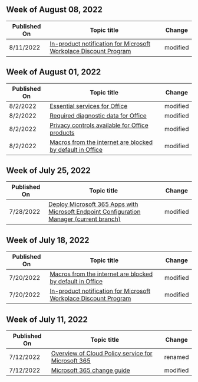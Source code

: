 <!-- This file is generated automatically each week. Changes made to this file will be overwritten.-->



## Week of August 08, 2022


| Published On |Topic title | Change |
|------|------------|--------|
| 8/11/2022 | [In-product notification for Microsoft Workplace Discount Program](/DeployOffice/other/workplace-discount-program-notification) | modified |


## Week of August 01, 2022


| Published On |Topic title | Change |
|------|------------|--------|
| 8/2/2022 | [Essential services for Office](/DeployOffice/privacy/essential-services) | modified |
| 8/2/2022 | [Required diagnostic data for Office](/DeployOffice/privacy/required-diagnostic-data) | modified |
| 8/2/2022 | [Privacy controls available for Office products](/DeployOffice/privacy/products-versions-privacy-controls) | modified |
| 8/2/2022 | [Macros from the internet are blocked by default in Office ](/DeployOffice/security/internet-macros-blocked) | modified |


## Week of July 25, 2022


| Published On |Topic title | Change |
|------|------------|--------|
| 7/28/2022 | [Deploy Microsoft 365 Apps with Microsoft Endpoint Configuration Manager (current branch)](/DeployOffice/deploy-microsoft-365-apps-configuration-manager) | modified |


## Week of July 18, 2022


| Published On |Topic title | Change |
|------|------------|--------|
| 7/20/2022 | [Macros from the internet are blocked by default in Office ](/DeployOffice/security/internet-macros-blocked) | modified |
| 7/20/2022 | [In-product notification for Microsoft Workplace Discount Program](/DeployOffice/other/home-use-program-notification) | modified |


## Week of July 11, 2022


| Published On |Topic title | Change |
|------|------------|--------|
| 7/12/2022 | [Overview of Cloud Policy service for Microsoft 365](/DeployOffice/admincenter/overview-cloud-policy) | renamed |
| 7/12/2022 | [Microsoft 365 change guide](/DeployOffice/fieldnotes/microsoft-365-change-guide) | modified |
